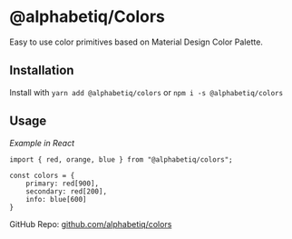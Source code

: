 # @alphabetiq/Colors

Easy to use color primitives based on Material Design Color Palette.

## Installation

Install with `yarn add @alphabetiq/colors` or `npm i -s @alphabetiq/colors`

## Usage

_Example in React_

```
import { red, orange, blue } from "@alphabetiq/colors";

const colors = {
    primary: red[900],
    secondary: red[200],
    info: blue[600]
}
```

GitHub Repo: [github.com/alphabetiq/colors](https://github.com/alphabetiq/colors)